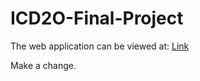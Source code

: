 # ICD2O-Final-Project

The web application can be viewed at: [Link](https://mths-icd2o-1-2024.github.io/ICD2O-Final-Project-icd2o-1.2024/) 

Make a change.
